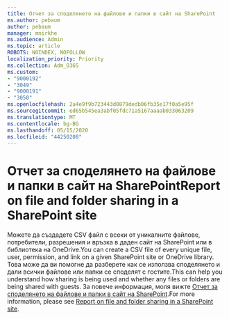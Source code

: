 ```yaml
---
title: Отчет за споделянето на файлове и папки в сайт на SharePoint
ms.author: pebaum
author: pebaum
manager: mnirkhe
ms.audience: Admin
ms.topic: article
ROBOTS: NOINDEX, NOFOLLOW
localization_priority: Priority
ms.collection: Adm_O365
ms.custom:
- "9000192"
- "3049"
- "9000191"
- "3050"
ms.openlocfilehash: 2a4e9f9b723443d0879dedb06fb35e17f0a5e95f
ms.sourcegitcommit: ed65b545ea3abf05fdc71a5167aaaab033063209
ms.translationtype: MT
ms.contentlocale: bg-BG
ms.lasthandoff: 05/15/2020
ms.locfileid: "44250208"
---
```

# <a name="report-on-file-and-folder-sharing-in-a-sharepoint-site"></a><span data-ttu-id="d16f5-102">Отчет за споделянето на файлове и папки в сайт на SharePoint</span><span class="sxs-lookup"><span data-stu-id="d16f5-102">Report on file and folder sharing in a SharePoint site</span></span>

<span data-ttu-id="d16f5-103">Можете да създадете CSV файл с всеки от уникалните файлове, потребители, разрешения и връзка в даден сайт на SharePoint или в библиотека на OneDrive.</span><span class="sxs-lookup"><span data-stu-id="d16f5-103">You can create a CSV file of every unique file, user, permission, and link on a given SharePoint site or OneDrive library.</span></span> <span data-ttu-id="d16f5-104">Това може да ви помогне да разберете как се използва споделянето и дали всички файлове или папки се споделят с гостите.</span><span class="sxs-lookup"><span data-stu-id="d16f5-104">This can help you understand how sharing is being used and whether any files or folders are being shared with guests.</span></span> <span data-ttu-id="d16f5-105">За повече информация, моля вижте [Отчет за споделянето на файлове и папки в сайт на SharePoint](https://docs.microsoft.com/sharepoint/sharing-reports).</span><span class="sxs-lookup"><span data-stu-id="d16f5-105">For more information, please see [Report on file and folder sharing in a SharePoint site](https://docs.microsoft.com/sharepoint/sharing-reports).</span></span>
